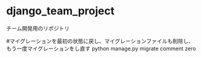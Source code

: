 # django_team_project
チーム開発用のリポジトリ

#マイグレーションを最初の状態に戻し、マイグレーションファイルも削除し、もう一度マイグレーションをし直す
python manage.py migrate comment zero

